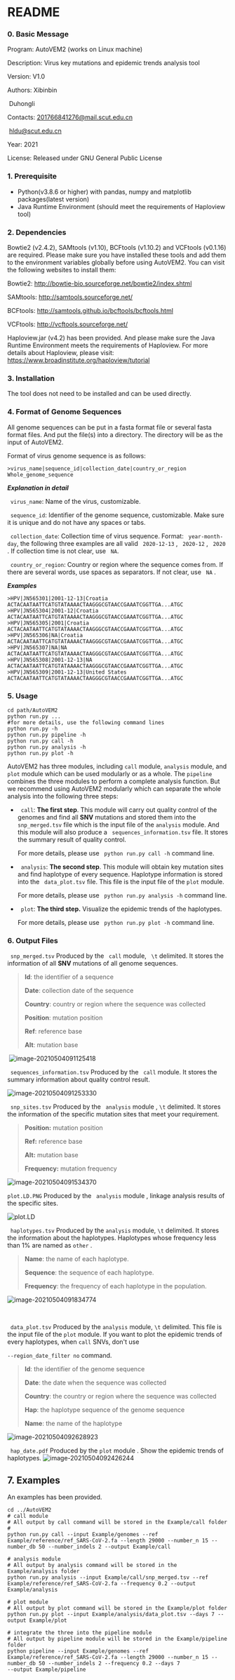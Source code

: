 # README

### 0. Basic Message

Program: AutoVEM2 (works on Linux machine)

Description: Virus key mutations and epidemic trends analysis tool

Version: V1.0

Authors: Xibinbin

​				 Duhongli

Contacts: 201766841276@mail.scut.edu.cn 

​					hldu@scut.edu.cn

Year: 2021

License: Released under GNU General Public License

### 1. Prerequisite

- Python(v3.8.6 or higher) with pandas, numpy and matplotlib packages(latest version)
- Java Runtime Environment (should meet the requirements of Haploview tool)

### 2. Dependencies

Bowtie2 (v2.4.2), SAMtools (v1.10), BCFtools (v1.10.2) and VCFtools (v0.1.16) are required. Please make sure you have installed these tools and add them to the environment variables globally before using AutoVEM2. You can visit the following websites to install them:

Bowtie2: http://bowtie-bio.sourceforge.net/bowtie2/index.shtml

SAMtools: http://samtools.sourceforge.net/

BCFtools: http://samtools.github.io/bcftools/bcftools.html

VCFtools: http://vcftools.sourceforge.net/

Haploview.jar (v4.2) has been provided. And please make sure the Java Runtime Environment meets the requirements of Haploview. For more details about Haploview, please visit: https://www.broadinstitute.org/haploview/tutorial

### 3. Installation

The tool does not need to be installed and can be used directly.

### 4. Format of Genome Sequences

All genome sequences can be put in a fasta format file or several fasta format files. And put the file(s) into a directory. The directory will be as the input of AutoVEM2.

Format of virus genome sequence is as follows:

``` 
>virus_name|sequence_id|collection_date|country_or_region
Whole_genome_sequence
```

***Explanation in detail***

` virus_name`: Name of the virus, customizable. 

` sequence_id`: Identifier of the genome sequence, customizable. Make sure it is unique and do not have any spaces or tabs.

` collection_date`: Collection time of virus sequence. Format: ` year-month-day`, the following three examples are all valid ` 2020-12-13` , ` 2020-12` , ` 2020` . If collection time is not clear, use ` NA`.

` country_or_region`: Country or region where the sequence comes from. If there are several words, use spaces as separators. If not clear, use ` NA` .

***Examples***

```
>HPV|JN565301|2001-12-13|Croatia
ACTACAATAATTCATGTATAAAACTAAGGGCGTAACCGAAATCGGTTGA...ATGC
>HPV|JN565304|2001-12|Croatia
ACTACAATAATTCATGTATAAAACTAAGGGCGTAACCGAAATCGGTTGA...ATGC
>HPV|JN565305|2001|Croatia
ACTACAATAATTCATGTATAAAACTAAGGGCGTAACCGAAATCGGTTGA...ATGC
>HPV|JN565306|NA|Croatia
ACTACAATAATTCATGTATAAAACTAAGGGCGTAACCGAAATCGGTTGA...ATGC
>HPV|JN565307|NA|NA
ACTACAATAATTCATGTATAAAACTAAGGGCGTAACCGAAATCGGTTGA...ATGC
>HPV|JN565308|2001-12-13|NA
ACTACAATAATTCATGTATAAAACTAAGGGCGTAACCGAAATCGGTTGA...ATGC
>HPV|JN565309|2001-12-13|United States
ACTACAATAATTCATGTATAAAACTAAGGGCGTAACCGAAATCGGTTGA...ATGC
```

### 5. Usage

```
cd path/AutoVEM2
python run.py ...
#for more details, use the following command lines
python run.py -h
python run.py pipeline -h
python run.py call -h
python run.py analysis -h
python run.py plot -h
```

AutoVEM2 has three modules, including `call` module, `analysis` module, and `plot` module which can be used modularly or as a whole. The `pipeline`  combines the three modules to perform a complete analysis function. But we recommend using AutoVEM2 modularly which can separate the whole analysis  into the following three steps:

- ` call`: **The first step**. This module will carry out quality control of the genomes and find all **SNV** mutations and stored them into the ` snp_merged.tsv` file which is the input file of the `analysis` module. And this module will also produce a ` sequences_information.tsv` file. It stores the summary result of quality control. 

  For more details, please use ` python run.py call -h` command line.

- ` analysis`: **The second step**. This module will obtain key mutation sites and find haplotype of every sequence. Haplotype information is stored into the ` data_plot.tsv` file. This file is the input file of the `plot` module.

  For more details, please use ` python run.py analysis -h` command line.

- ` plot`: **The third step.** Visualize the epidemic trends of the haplotypes.

  For more details, please use ` python run.py plot -h` command line.

### 6. Output Files

` snp_merged.tsv` 	Produced by the ` call` module, ` \t` delimited. It stores the information of all **SNV** mutations of all genome sequences. 

> **Id**: the identifier of a sequence 
>
> **Date**: collection date of the sequence 
>
> **Country**: country or region where the sequence was collected 
>
> **Position**: mutation position 
>
> **Ref**: reference base 
>
> **Alt**: mutation base

​           ![image-20210504091125418](https://github.com/Dulab2020/AutoVEM2/blob/main/images/image-20210504091125418.png)                               	

` sequences_information.tsv`	Produced by the ` call` module. It stores the summary information about quality control result.

![image-20210504091253330](https://github.com/Dulab2020/AutoVEM2/blob/main/images/image-20210504091253330.png)



` snp_sites.tsv`	Produced by the ` analysis` module , `\t` delimited. It stores the information of the specific mutation sites that meet your requirement.

> **Position:** mutation position
>
> **Ref:** reference base
>
> **Alt:** mutation base
>
> **Frequency:** mutation frequency

![image-20210504091534370](https://github.com/Dulab2020/AutoVEM2/blob/main/images/image-20210504091534370.png)



`plot.LD.PNG`	Produced by the ` analysis` module , linkage analysis results of the specific sites.

![plot.LD](https://github.com/Dulab2020/AutoVEM2/blob/main/images/plot.LD.PNG)



` haplotypes.tsv`	Produced by the `analysis` module, `\t` delimited. It stores the information about the haplotypes. Haplotypes whose frequency less than 1% are named as `other` .

> **Name**: the name of each haplotype.
>
> **Sequence**: the sequence of each haplotype.
>
> **Frequency**:  the frequency of each haplotype in the population.

![image-20210504091834774](https://github.com/Dulab2020/AutoVEM2/blob/main/images/image-20210504091834774.png)

​							

` data_plot.tsv`	Produced by the `analysis`  module, `\t` delimited. This file is the input file of the `plot` module. If you want to plot the epidemic trends of every haplotypes, when `call` SNVs, don't use 

`--region_date_filter no` command.

> **Id**: the identifier of the genome sequence
>
> **Date**: the date when the sequence was collected
>
> **Country**: the country or region where the sequence was collected
>
> **Hap**: the haplotype sequence of the genome sequence
>
> **Name**: the name of the haplotype

![image-20210504092628923](https://github.com/Dulab2020/AutoVEM2/blob/main/images/image-20210504092628923.png)



` hap_date.pdf`	Produced by the `plot` module . Show the epidemic trends of haplotypes.
![image-20210504092426244](D:\Dulab2020\AutoVEM2\images\image-20210504092426244.png)

## 7. Examples

An examples has been provided.

```shell
cd ../AutoVEM2
# call module
# All output by call command will be stored in the Example/call folder
# 
python run.py call --input Example/genomes --ref Example/reference/ref_SARS-CoV-2.fa --length 29000 --number_n 15 --number_db 50 --number_indels 2 --output Example/call

# analysis module
# All output by analysis command will be stored in the Example/analysis folder
python run.py analysis --input Example/call/snp_merged.tsv --ref Example/reference/ref_SARS-CoV-2.fa --frequency 0.2 --output Example/analysis

# plot module
# All output by plot command will be stored in the Example/plot folder
python run.py plot --input Example/analysis/data_plot.tsv --days 7 --output Example/plot

# integrate the three into the pipeline module
# All output by pipeline module will be stored in the Example/pipeline folder
python pipeline --input Example/genomes --ref Example/reference/ref_SARS-CoV-2.fa --length 29000 --number_n 15 --number_db 50 --number_indels 2 --frequency 0.2 --days 7
--output Example/pipeline
```
